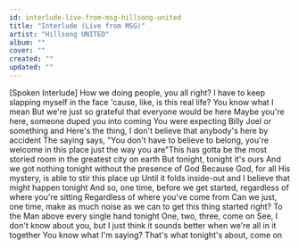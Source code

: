 ```yaml
---
id: interlude-live-from-msg-hillsong-united
title: "Interlude (Live from MSG)"
artist: "Hillsong UNITED"
album: ""
cover: ""
created: ""
updated: ""
---
```


[Spoken Interlude]
How we doing people, you all right?
I have to keep slapping myself in the face 'cause, like, is this real life? You know what I mean
But we're just so grateful that everyone would be here
Maybe you're here, someone duped you into coming
You were expecting Billy Joel or something and
Here's the thing, I don't believe that anybody's here by accidеnt
The saying says, "You don't have to beliеve to belong, you're welcome in this place just the way you are"This has gotta be the most storied room in the greatest city on earth
But tonight, tonight it's ours
And we got nothing tonight without the presence of God
Because God, for all His mystery, is able to stir this place up
Until it folds inside-out and I believe that might happen tonight
And so, one time, before we get started, regardless of where you're sitting
Regardless of where you've come from
Can we just, one time, make as much noise as we can to get this thing started right?
To the Man above every single hand tonight
One, two, three, come on
See, I don't know about you, but I just think it sounds better when we're all in it together
You know what I'm saying?
That's what tonight's about, come on